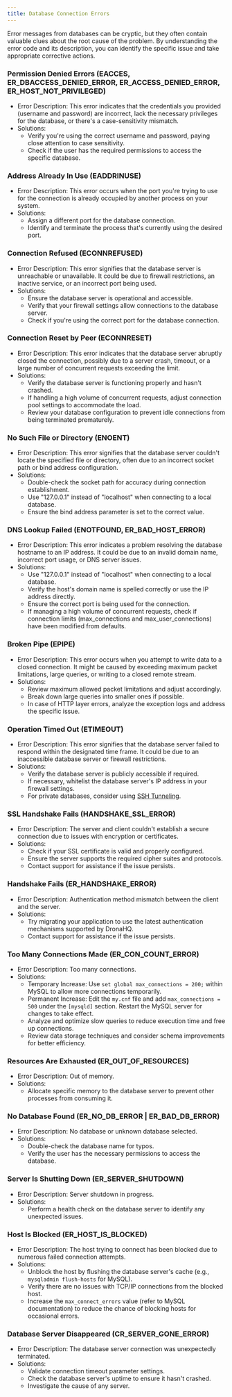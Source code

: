 ```yaml
---
title: Database Connection Errors
---
```



Error messages from databases can be cryptic, but they often contain valuable clues about the root cause of the problem. By understanding the error code and its description, you can identify the specific issue and take appropriate corrective actions.



###  Permission Denied Errors (EACCES, ER_DBACCESS_DENIED_ERROR, ER_ACCESS_DENIED_ERROR, ER_HOST_NOT_PRIVILEGED)

* Error Description:  This error indicates that the credentials you provided (username and password) are incorrect, lack the necessary privileges for the database, or there's a case-sensitivity mismatch.
* Solutions:
    * Verify you're using the correct username and password, paying close attention to case sensitivity.
    * Check if the user has the required permissions to access the specific database.

### Address Already In Use (EADDRINUSE)

* Error Description: This error occurs when the port you're trying to use for the connection is already occupied by another process on your system.
* Solutions:
    * Assign a different port for the database connection.
    * Identify and terminate the process that's currently using the desired port.

### Connection Refused (ECONNREFUSED)

* Error Description: This error signifies that the database server is unreachable or unavailable. It could be due to firewall restrictions, an inactive service, or an incorrect port being used. 
* Solutions:
    * Ensure the database server is operational and accessible.
    * Verify that your firewall settings allow connections to the database server. 
    * Check if you're using the correct port for the database connection.

### Connection Reset by Peer (ECONNRESET)

* Error Description: This error indicates that the database server abruptly closed the connection, possibly due to a server crash, timeout, or a large number of concurrent requests exceeding the limit.
* Solutions:
    * Verify the database server is functioning properly and hasn't crashed.
    * If handling a high volume of concurrent requests, adjust connection pool settings to accommodate the load.
    * Review your database configuration to prevent idle connections from being terminated prematurely.

### No Such File or Directory (ENOENT)

* Error Description: This error signifies that the database server couldn't locate the specified file or directory, often due to an incorrect socket path or bind address configuration.
* Solutions:
    * Double-check the socket path for accuracy during connection establishment.
    * Use "127.0.0.1" instead of "localhost" when connecting to a local database.
    * Ensure the bind address parameter is set to the correct value.

### DNS Lookup Failed (ENOTFOUND, ER_BAD_HOST_ERROR)

* Error Description: This error indicates a problem resolving the database hostname to an IP address. It could be due to an invalid domain name, incorrect port usage, or DNS server issues.
* Solutions:
    * Use "127.0.0.1" instead of "localhost" when connecting to a local database.
    * Verify the host's domain name is spelled correctly or use the IP address directly.
    * Ensure the correct port is being used for the connection.
    * If managing a high volume of concurrent requests, check if connection limits (max_connections and max_user_connections) have been modified from defaults.

### Broken Pipe (EPIPE)

* Error Description: This error occurs when you attempt to write data to a closed connection. It might be caused by exceeding maximum packet limitations, large queries, or writing to a closed remote stream.
* Solutions:
    * Review maximum allowed packet limitations and adjust accordingly.
    * Break down large queries into smaller ones if possible.
    * In case of HTTP layer errors, analyze the exception logs and address the specific issue.

### Operation Timed Out (ETIMEOUT)

* Error Description: This error signifies that the database server failed to respond within the designated time frame. It could be due to an inaccessible database server or firewall restrictions.
* Solutions:
    * Verify the database server is publicly accessible if required.
    * If necessary, whitelist the database server's IP address in your firewall settings.
    * For private databases, consider using [SSH Tunneling](https://docs.dronahq.com/datasource-concepts/ssh-tunneling/).


### SSL Handshake Fails (HANDSHAKE_SSL_ERROR)

* Error Description: The server and client couldn't establish a secure connection due to issues with encryption or certificates.
* Solutions:
    * Check if your SSL certificate is valid and properly configured. 
    * Ensure the server supports the required cipher suites and protocols.
    * Contact support for assistance if the issue persists.

### Handshake Fails (ER_HANDSHAKE_ERROR)

* Error Description: Authentication method mismatch between the client and the server.
* Solutions:
    * Try migrating your application to use the latest authentication mechanisms supported by DronaHQ. 
    * Contact support for assistance if the issue persists.

### Too Many Connections Made (ER_CON_COUNT_ERROR)

* Error Description: Too many connections.
* Solutions:
    * Temporary Increase: Use `set global max_connections = 200;` within MySQL to allow more connections temporarily. 
    * Permanent Increase: Edit the `my.cnf` file and add `max_connections = 500` under the `[mysqld]` section. Restart the MySQL server for changes to take effect. 
    *  Analyze and optimize slow queries to reduce execution time and free up connections. 
     *  Review data storage techniques and consider schema improvements for better efficiency. 

### Resources Are Exhausted (ER_OUT_OF_RESOURCES)

* Error Description: Out of memory.
* Solutions:
    * Allocate specific memory to the database server to prevent other processes from consuming it. 

### No Database Found (ER_NO_DB_ERROR | ER_BAD_DB_ERROR)

* Error Description: No database or unknown database selected.
* Solutions:
    * Double-check the database name for typos.
    * Verify the user has the necessary permissions to access the database. 

### Server Is Shutting Down (ER_SERVER_SHUTDOWN)

* Error Description: Server shutdown in progress.
* Solutions:
    * Perform a health check on the database server to identify any unexpected issues.

### Host Is Blocked (ER_HOST_IS_BLOCKED)


* Error Description: The host trying to connect has been blocked due to numerous failed connection attempts.
* Solutions:
    * Unblock the host by flushing the database server's cache (e.g., `mysqladmin flush-hosts` for MySQL).
    * Verify there are no issues with TCP/IP connections from the blocked host.
    * Increase the `max_connect_errors` value (refer to MySQL documentation) to reduce the chance of blocking hosts for occasional errors.

### Database Server Disappeared (CR_SERVER_GONE_ERROR)

* Error Description: The database server connection was unexpectedly terminated.
* Solutions:
    * Validate connection timeout parameter settings.
    * Check the database server's uptime to ensure it hasn't crashed.
    * Investigate the cause of any server.

